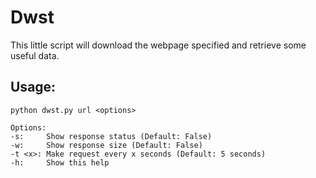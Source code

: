 # Dwst

This little script will download the webpage specified and retrieve some useful data.

## Usage:

`python dwst.py url <options>`

```
Options:
-s:     Show response status (Default: False)
-w:     Show response size (Default: False)
-t <x>: Make request every x seconds (Default: 5 seconds)
-h:     Show this help
```
